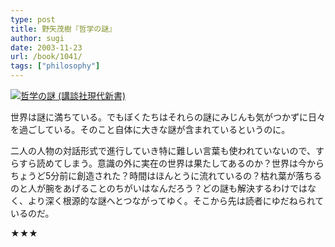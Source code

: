 ```yaml
---
type: post
title: 野矢茂樹『哲学の謎』
author: sugi
date: 2003-11-23
url: /book/1041/
tags: ["philosophy"]
---
```

<a href="http://www.amazon.co.jp/exec/obidos/ASIN/4061492861/chezsugi-22/ref=nosim/" name="amazletlink" target="_blank"><img src="http://ecx.images-amazon.com/images/I/419A2YFC2RL.jpg" alt="哲学の謎 (講談社現代新書)" style="border: none;" class="alignleft" /></a>

世界は謎に満ちている。でもぼくたちはそれらの謎にみじんも気がつかずに日々を過ごしている。そのこと自体に大きな謎が含まれているというのに。

二人の人物の対話形式で進行していき特に難しい言葉も使われていないので、すらすら読めてしまう。意識の外に実在の世界は果たしてあるのか？世界は今からちょうど5分前に創造された？時間はほんとうに流れているの？枯れ葉が落ちるのと人が腕をあげることのちがいはなんだろう？どの謎も解決するわけではなく、より深く根源的な謎へとつながってゆく。そこから先は読者にゆだねられているのだ。

★★★
